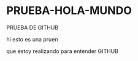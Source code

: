 # PRUEBA-HOLA-MUNDO
PRUEBA DE GITHUB

hi esto es una pruen

que estoy realizando para entender GITHUB
